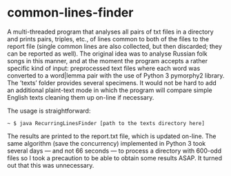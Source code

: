 common-lines-finder
===================

A multi-threaded program that analyses all pairs of txt files in a directory and prints pairs, triples, etc., of lines common to both of the files to the report file (single common lines are also collected, but then discarded; they can be reported as well). The original idea was to analyse Russian folk songs in this manner, and at the moment the program accepts a rather specific kind of input: preprocessed text files where each word was converted to a word|lemma pair with the use of Python 3 pymorphy2 library. The ’texts’ folder provides several specimens. It would not be hard to add an additional plaint-text mode in which the program will compare simple English texts cleaning them up on-line if necessary.

The usage is straightforward:

```
~ $ java RecurringLinesFinder [path to the texts directory here]
```

The results are printed to the report.txt file, which is updated on-line. The same algorithm (save the concurrency) implemented in Python 3 took several days — and not 66 seconds — to process a directory with 600-odd files so I took a precaution to be able to obtain some results ASAP. It turned out that this was unnecessary.
